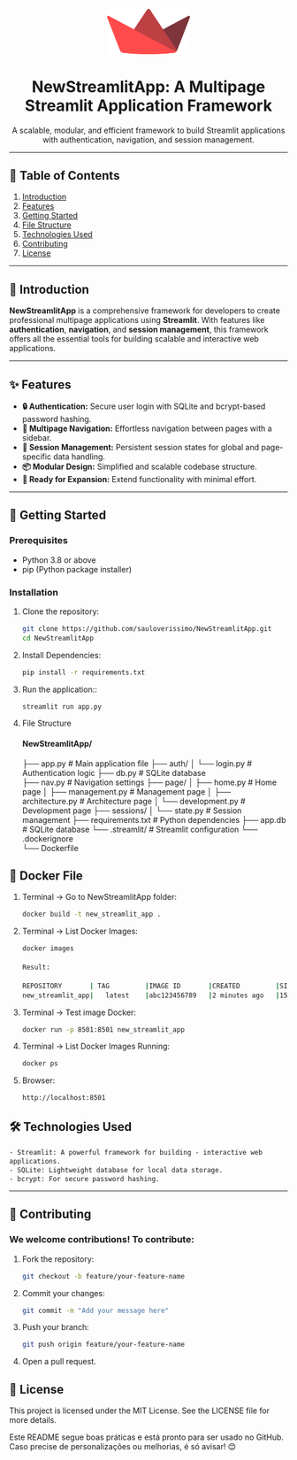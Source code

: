<p align="center"><img src="logo/Streamlit-Logo-Vector.png" alt="NewStreamlitApp Logo" width="150"/></p>

<h1 align="center">NewStreamlitApp: A Multipage Streamlit Application Framework</h1>

<p align="center">
  A scalable, modular, and efficient framework to build Streamlit applications with authentication, navigation, and session management.
</p>

---

## 📖 Table of Contents

1. [Introduction](#introduction)
2. [Features](#features)
3. [Getting Started](#getting-started)
4. [File Structure](#file-structure)
5. [Technologies Used](#technologies-used)
6. [Contributing](#contributing)
7. [License](#license)

---

## 📌 Introduction

**NewStreamlitApp** is a comprehensive framework for developers to create professional multipage applications using **Streamlit**. With features like **authentication**, **navigation**, and **session management**, this framework offers all the essential tools for building scalable and interactive web applications.

---

## ✨ Features

- **🔒 Authentication:** Secure user login with SQLite and bcrypt-based password hashing.
- **📑 Multipage Navigation:** Effortless navigation between pages with a sidebar.
- **🧵 Session Management:** Persistent session states for global and page-specific data handling.
- **📦 Modular Design:** Simplified and scalable codebase structure.
- **🚀 Ready for Expansion:** Extend functionality with minimal effort.

---

## 🚀 Getting Started

### Prerequisites
- Python 3.8 or above
- pip (Python package installer)

### Installation

1. Clone the repository:
   ```bash
   git clone https://github.com/sauloverissimo/NewStreamlitApp.git
   cd NewStreamlitApp

2. Install Dependencies:
   ```bash
   pip install -r requirements.txt 

3. Run the application::
   ```bash
   streamlit run app.py 

4. File Structure


    #### NewStreamlitApp/
    ├── app.py                # Main application file
    ├── auth/
    │   └── login.py          # Authentication logic
    ├── db.py                 # SQLite database     
    ├── nav.py                # Navigation settings
    ├── page/
    │   ├── home.py           # Home page
    │   ├── management.py     # Management page
    │   ├── architecture.py   # Architecture page
    │   └── development.py    # Development page
    ├── sessions/
    │   └── state.py          # Session management 
    ├── requirements.txt      # Python dependencies
    ├── app.db                # SQLite database 
    └── .streamlit/           # Streamlit configuration 
    └── .dockerignore         
    └── Dockerfile            
    
## 🐳 Docker File

1. Terminal -> Go to NewStreamlitApp folder:
   ```bash
   docker build -t new_streamlit_app .

2. Terminal -> List Docker Images:
   ```bash
   docker images

   Result:

   REPOSITORY       | TAG         |IMAGE ID       |CREATED         |SIZE
   new_streamlit_app|   latest    |abc123456789   |2 minutes ago   |150MB

3. Terminal -> Test image Docker:
   ```bash
   docker run -p 8501:8501 new_streamlit_app

4. Terminal -> List Docker Images Running:
   ```bash
   docker ps

5. Browser:
   ```bash
   http://localhost:8501  
   

## 🛠️ Technologies Used
    - Streamlit: A powerful framework for building - interactive web applications.
    - SQLite: Lightweight database for local data storage.
    - bcrypt: For secure password hashing.

---

## 🤝 Contributing
### We welcome contributions! To contribute:

1. Fork the repository:
   ```bash
   git checkout -b feature/your-feature-name

2. Commit your changes:
   ```bash
   git commit -m "Add your message here"

3. Push your branch:
   ```bash
   git push origin feature/your-feature-name

4. Open a pull request.

## 📜 License

This project is licensed under the MIT License. See the LICENSE file for more details.

Este README segue boas práticas e está pronto para ser usado no GitHub. Caso precise de personalizações ou melhorias, é só avisar! 😊
